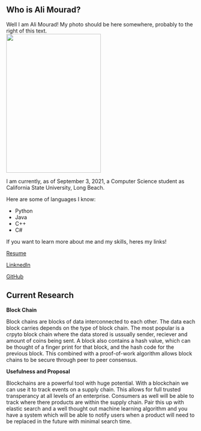 ## Who is Ali Mourad?

Well I am Ali Mourad! My photo should be here somewhere, probably to the right of this text.<br />
<img src="https://user-images.githubusercontent.com/47038179/131779086-994a39e5-aaab-4be4-944d-32e149be6e28.PNG" height="370" width="252" class="right">


I am currently, as of September 3, 2021, a Computer Science student as California State University, Long Beach.

Here are some of languages I know:               
<ul>
  <li>Python</li>
  <li>Java</li>
  <li>C++</li>
  <li>C#</li>
</ul>
If you want to learn more about me and my skills, heres my links!
  
 <a href="https://github.com/AliMouradd/MyProfile/files/7102512/Ali_resume2.pdf">Resume</a>
 
 [LinknedIn](https://www.linkedin.com/in/ali-mourad/)
 
 [GitHub](https://github.com/AliMouradd)



## Current Research

**Block Chain**

Block chains are blocks of data interconnected to each other. The data each block carries depends on the type of
block chain. The most popular is a crpyto block chain where the data stored is ussually sender, reciever and amount
of coins being sent. A block also contains a hash value, which can be thought of a finger print for that block, and the
hash code for the previous block. This combined with a proof-of-work algorithm allows block chains to be secure through peer
to peer consensus.

**Usefulness and Proposal**

Blockchains are a powerful tool with huge potential. With a blockchain we can use it to track events on a supply chain.
This allows for full trusted transperancy at all levels of an enterprise. Consumers as well will be able to track where
there products are within the supply chain. Pair this up with elastic search and a well thought out machine learning algorithm
and you have a system which will be able to notify users when a product will need to be replaced in the future with minimal
search time.
